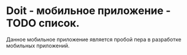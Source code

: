 # Doit - мобильное приложение - TODO список.
Данное мобильное приложение является пробой пера в разработке мобильных приложений.
